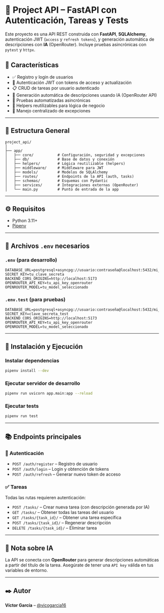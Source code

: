 
# 📌 Project API – FastAPI con Autenticación, Tareas y Tests

Este proyecto es una API REST construida con **FastAPI**, **SQLAlchemy**, autenticación JWT (`access` y `refresh tokens`), y generación automática de descripciones con **IA** (OpenRouter). Incluye pruebas asincrónicas con `pytest` y `httpx`.

## 🚀 Características

- ✅ Registro y login de usuarios
- 🔐 Autenticación JWT con tokens de acceso y actualización
- 📋 CRUD de tareas por usuario autenticado
- 🧠 Generación automática de descripciones usando IA (OpenRouter API)
- 🧪 Pruebas automatizadas asincrónicas
- 🧰 Helpers reutilizables para lógica de negocio
- 🧼 Manejo centralizado de excepciones

---

## 📁 Estructura General

```
project_api/
│
├── app/
│   ├── core/           # Configuración, seguridad y excepciones
│   ├── db/             # Base de datos y conexión
│   ├── helpers/        # Lógica reutilizable (helpers)
│   ├── middleware/     # Middleware para JWT
│   ├── models/         # Modelos de SQLAlchemy
│   ├── routes/         # Endpoints de la API (auth, tasks)
│   ├── schemas/        # Esquemas con Pydantic
│   ├── services/       # Integraciones externas (OpenRouter)
│   └── main.py         # Punto de entrada de la app
```

---

## ⚙️ Requisitos

- Python 3.11+
- [Pipenv](https://pipenv.pypa.io/en/latest/)

---

## 🔐 Archivos `.env` necesarios

### `.env` (para desarrollo)

```env
DATABASE_URL=postgresql+asyncpg://usuario:contraseña@localhost:5432/mi_base
SECRET_KEY=tu_clave_secreta
BACKEND_CORS_ORIGINS=http://localhost:5173
OPENROUTER_API_KEY=tu_api_key_openrouter
OPENROUTER_MODEL=tu_model_seleccionado
```

### `.env.test` (para pruebas)

```env
DATABASE_URL=postgresql+asyncpg://usuario:contraseña@localhost:5432/mi_base_test
SECRET_KEY=clave_secreta_test
BACKEND_CORS_ORIGINS=http://localhost:5173
OPENROUTER_API_KEY=tu_api_key_openrouter
OPENROUTER_MODEL=tu_model_seleccionado
```

---

## 🧪 Instalación y Ejecución

### Instalar dependencias

```bash
pipenv install --dev
```

### Ejecutar servidor de desarrollo

```bash
pipenv run uvicorn app.main:app --reload
```

### Ejecutar tests

```bash
pipenv run test
```

---

## 📚 Endpoints principales

### 🔐 Autenticación

- `POST /auth/register` – Registro de usuario
- `POST /auth/login` – Login y obtención de tokens
- `POST /auth/refresh` – Generar nuevo token de acceso

### ✅ Tareas

Todas las rutas requieren autenticación:

- `POST /tasks/` – Crear nueva tarea (con descripción generada por IA)
- `GET /tasks/` – Obtener todas las tareas del usuario
- `GET /tasks/{task_id}/` – Obtener una tarea específica
- `POST /tasks/{task_id}/` – Regenerar descripción
- `DELETE /tasks/{task_id}/` – Eliminar tarea

---

## 📎 Nota sobre IA

La API se conecta con **OpenRouter** para generar descripciones automáticas a partir del título de la tarea. Asegúrate de tener una `API key` válida en tus variables de entorno.

---

## ✒️ Autor

**Víctor García** – [@vicogarcia16](https://github.com/vicogarcia16)
